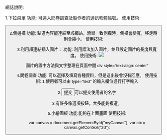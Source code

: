 網誌說明:

1.下拉菜單
功能:
可連入問卷調查及製作者的通訊軟體帳號。
使用技術:
<div class="dropdown">
 <button class="dropbtn" onclick="myFunction()">
 

2.側邊欄
功能:
點選內容能連結至該網站，滑鼠一致側欄時，側欄會變寬，移走時則會縮小。
使用技術:

<div class="sidebar">
<ul>


3.利用超連結插入圖片：
功能:
利用語法加入圖片，並且設定圖片的長度與寬度。
使用技術:
<a href="連結前往的網址"><img src="圖片網址" width="" height=""></a>

圖片的置中方法與文字整理在頁面中間
div style="text-align: center"


4.問卷調查
功能:
可以選擇及填寫各種資料，但是送出後會沒有回應。
使用技術:
1.使用者可以由 type="text" 的輸入欄位進行打字輸入

2.<input type="submit" value="提交">可以提交使用者的名字

3.有許多像選項按鈕，大多能夠複選。



5.小繪圖板
功能:能夠在上面畫圖
使用技術:

var canvas = document.getElementById("myCanvas");
var ctx = canvas.getContext("2d");

